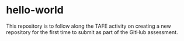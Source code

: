 # hello-world
This repository is to follow along the TAFE activity on creating a new repository for the first time to submit as part of the GitHub assessment.
